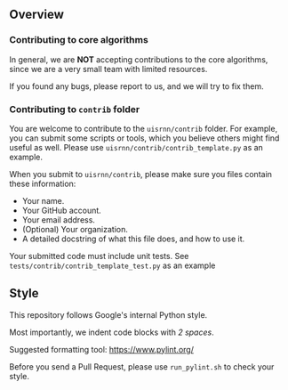 ## Overview

### Contributing to core algorithms

In general, we are **NOT** accepting contributions to the core algorithms,
since we are a very small team with limited resources.

If you found any bugs, please report to us, and we will try to fix them.

### Contributing to `contrib` folder

You are welcome to contribute to the `uisrnn/contrib` folder.
For example, you can submit some scripts or tools, which you believe
others might find useful as well.
Please use `uisrnn/contrib/contrib_template.py` as an example.

When you submit to `uisrnn/contrib`, please make sure you files contain
these information:

* Your name.
* Your GitHub account.
* Your email address.
* (Optional) Your organization.
* A detailed docstring of what this file does, and how to use it.

Your submitted code must include unit tests. See
`tests/contrib/contrib_template_test.py` as an example

## Style

This repository follows Google's internal Python style.

Most importantly, we indent code blocks with *2 spaces*.

Suggested formatting tool: https://www.pylint.org/

Before you send a Pull Request, please use `run_pylint.sh` to check your style.

